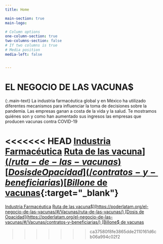 ```yaml
---
title: Home

main-section: true
main-logo:

# Column options
one-column-section: true
two-columns-section: false
# If two columns is true
# Media position
media-left: false


---
```

# EL NEGOCIO DE LAS VACUNA$

{:.main-text}
La industria farmacéutica global y en México ha utilizado diferentes mecanismos para influenciar la toma de decisiones sobre la pandemia. Las empresas ganan a costa de la vida y la salud. Te mostramos quiénes son y como han aumentado sus ingresos las empresas que producen vacunas contra COVID-19

<<<<<<< HEAD
[Industria Farmacéutica](/industria-farmaceutica)
[Ruta de las vacuna$](/ruta-de-las-vacunas)
[Dosis de Opacidad](/contratos-y-beneficiarias)
[Billone$ de vacunas](https://poderlatam.org/2022/06/estos-son-los-milmillonarios-que-ensancharon-su-fortuna-vendiendo-vacunas-covid-a-mexico/){:target="_blank"}
=======
[Industria Farmacéutica](https://poderlatam.org/el-negocio-de-las-vacunas/#/Vacunas/industria-farmaceutica/)
[Ruta de las vacuna$](https://poderlatam.org/el-negocio-de-las-vacunas/#/Vacunas/ruta-de-las-vacunas/)
[Dosis de Opacidad](https://poderlatam.org/el-negocio-de-las-vacunas/#/Vacunas/contratos-y-beneficiarias/)
[Billone$ de vacunas](https://poderlatam.org/el-negocio-de-las-vacunas/#/Vacunas/notas/)
>>>>>>> ca37580f8fe3865dde2110161d6cb06a994c02f2




